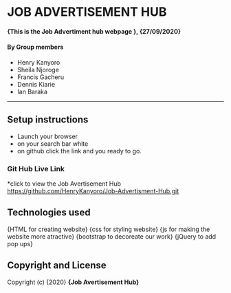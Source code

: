 # JOB ADVERTISEMENT HUB 
#### {This is the Job Advertiment hub webpage }, {27/09/2020}
#### By **Group members**
* Henry Kanyoro
* Sheila Njoroge
* Francis Gacheru
* Dennis Kiarie
* Ian Baraka                                                                          
---
## Setup instructions
* Launch your browser
* on your search bar white 
* on github click the link and you ready to go.
### Git Hub Live Link
*click to view the Job Avertisement Hub
  https://github.com/HenryKanyoro/Job-Advertisment-Hub.git
 ## Technologies used
 {HTML for creating website}
 {css for styling website}
 {js for making the website more atractive}
 {bootstrap to decoreate our work}
 {jQuery to add pop ups}
## Copyright and License
Copyright (c) {2020} **{Job Avertisement Hub}**

